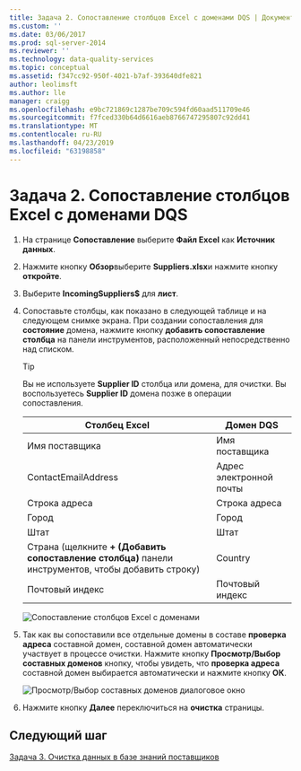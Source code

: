 ```yaml
---
title: Задача 2. Сопоставление столбцов Excel с доменами DQS | Документация Майкрософт
ms.custom: ''
ms.date: 03/06/2017
ms.prod: sql-server-2014
ms.reviewer: ''
ms.technology: data-quality-services
ms.topic: conceptual
ms.assetid: f347cc92-950f-4021-b7af-393640dfe821
author: leolimsft
ms.author: lle
manager: craigg
ms.openlocfilehash: e9bc721869c1287be709c594fd60aad511709e46
ms.sourcegitcommit: f7fced330b64d6616aeb8766747295807c92dd41
ms.translationtype: MT
ms.contentlocale: ru-RU
ms.lasthandoff: 04/23/2019
ms.locfileid: "63198858"
---
```

# <a name="task-2-mapping-excel-columns-to-dqs-domains"></a>Задача 2. Сопоставление столбцов Excel с доменами DQS
    
1.  На странице **Сопоставление** выберите **Файл Excel** как **Источник данных**.  
  
2.  Нажмите кнопку **Обзор**выберите **Suppliers.xlsx**и нажмите кнопку **откройте**.  
  
3.  Выберите **IncomingSuppliers$** для **лист**.  
  
4.  Сопоставьте столбцы, как показано в следующей таблице и на следующем снимке экрана. При создании сопоставления для **состояние** домена, нажмите кнопку **добавить сопоставление столбца** на панели инструментов, расположенный непосредственно над списком.  
  
    > [!TIP]  
    >  Вы не используете **Supplier ID** столбца или домена, для очистки. Вы воспользуетесь **Supplier ID** домена позже в операции сопоставления.  
  
    |Столбец Excel|Домен DQS|  
    |------------------|----------------|  
    |Имя поставщика|Имя поставщика|  
    |ContactEmailAddress|Адрес электронной почты|  
    |Строка адреса|Строка адреса|  
    |Город|Город|  
    |Штат|Штат|  
    |Страна (щелкните **+ (Добавить сопоставление столбца)** панели инструментов, чтобы добавить строку)|Country|  
    |Почтовый индекс|Почтовый индекс|  
  
     ![Сопоставление столбцов Excel с доменами](../../2014/tutorials/media/et-mappingexcelcolumnstodqsdomains-01.jpg "сопоставление столбцов Excel с доменами")  
  
5.  Так как вы сопоставили все отдельные домены в составе **проверка адреса** составной домен, составной домен автоматически участвует в процессе очистки. Нажмите кнопку **Просмотр/Выбор составных доменов** кнопку, чтобы увидеть, что **проверка адреса** составной домен выбирается автоматически и нажмите кнопку **ОК**.  
  
     ![Просмотр/Выбор составных доменов диалоговое окно](../../2014/tutorials/media/et-mappingexcelcolumnstodqsdomains-02.jpg "Просмотр/Выбор составных доменов диалоговое окно")  
  
6.  Нажмите кнопку **Далее** переключиться на **очистка** страницы.  
  
## <a name="next-step"></a>Следующий шаг  
 [Задача 3. Очистка данных в базе знаний поставщиков](../../2014/tutorials/task-3-cleansing-data-against-the-suppliers-knowledge-base.md)  
  
  
